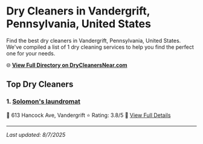 # Dry Cleaners in Vandergrift, Pennsylvania, United States

Find the best dry cleaners in Vandergrift, Pennsylvania, United States. We've compiled a list of 1 dry cleaning services to help you find the perfect one for your needs.

🌐 **[View Full Directory on DryCleanersNear.com](https://drycleanersnear.com/city/US/Pennsylvania/Vandergrift)**

## Top Dry Cleaners

### 1. [Solomon's laundromat](https://drycleanersnear.com/dryCleaner/686735c9bb1702f4ee39b33b/solomon-s-laundromat)
📍 613 Hancock Ave, Vandergrift
⭐ Rating: 3.8/5
🔗 [View Full Details](https://drycleanersnear.com/dryCleaner/686735c9bb1702f4ee39b33b/solomon-s-laundromat)


---

*Last updated: 8/7/2025*
